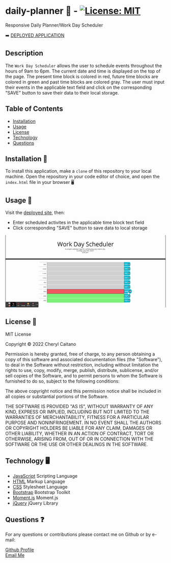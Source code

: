 # daily-planner 📅 - [![License: MIT](https://img.shields.io/badge/License-MIT-yellow.svg)](https://opensource.org/licenses/MIT)
Responsive Daily Planner/Work Day Scheduler

➡️ [DEPLOYED APPLICATION](https://ccaitano.github.io/daily-planner/)

## **Description**

The `Work Day Scheduler` allows the user to schedule events throughout the hours of 9am to 6pm. The current date and time is displayed on the top of the page. The present time block is colored in red, future time blocks are colored in green and past time blocks are colored gray. The user must input their events in the applicable text field and click on the corresponding "SAVE" button to save their data to their local storage.

## **Table of Contents**

- [Installation](#installation)
- [Usage](#usage)
- [License](#license)
- [Technology](#technology)
- [Questions](#questions)

## **Installation 💽**

To install this application, make a `clone` of this repository to your local machine. Open the repository in your code editor of choice, and open the `index.html` file in your browser 🖥️

## **Usage 📜**

Visit the [deployed site](https://ccaitano.github.io/daily-planner/), then:

- Enter scheduled activites in the applicable time block text field
- Click corresponding "SAVE" button to save data to local storage

![GIF of deployed site usage](./assets/daily-planner.gif)

## **License 🎫**

<p>
MIT License

Copyright &copy; 2022 Cheryl Caitano

Permission is hereby granted, free of charge, to any person obtaining a copy
of this software and associated documentation files (the "Software"), to deal
in the Software without restriction, including without limitation the rights
to use, copy, modify, merge, publish, distribute, sublicense, and/or sell
copies of the Software, and to permit persons to whom the Software is
furnished to do so, subject to the following conditions:

The above copyright notice and this permission notice shall be included in all
copies or substantial portions of the Software.

THE SOFTWARE IS PROVIDED "AS IS", WITHOUT WARRANTY OF ANY KIND, EXPRESS OR
IMPLIED, INCLUDING BUT NOT LIMITED TO THE WARRANTIES OF MERCHANTABILITY,
FITNESS FOR A PARTICULAR PURPOSE AND NONINFRINGEMENT. IN NO EVENT SHALL THE
AUTHORS OR COPYRIGHT HOLDERS BE LIABLE FOR ANY CLAIM, DAMAGES OR OTHER
LIABILITY, WHETHER IN AN ACTION OF CONTRACT, TORT OR OTHERWISE, ARISING FROM,
OUT OF OR IN CONNECTION WITH THE SOFTWARE OR THE USE OR OTHER DEALINGS IN THE
SOFTWARE.

</p>

## **Technology 🖥️**

- [JavaScript](https://www.javascript.com/) Scripting Language
- [HTML](https://html.com/) Markup Language
- [CSS](https://www.w3schools.com/css/) Stylesheet Language
- [Bootstrap](https://getbootstrap.com/) Bootstrap Toolkit
- [Moment.js](https://momentjs.com/) Moment.js 
- [jQuery](https://jquery.com/) jQuery Library

## **Questions ❓**

For any questions or contributions please contact me on Github or by e-mail:

[Github Profile](https://www.github.com/ccaitano)  
[Email Me](mailto:cheryl.caitano@gmail.com)